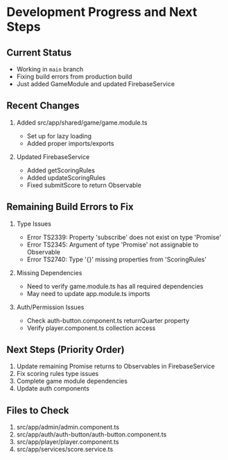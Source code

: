 # Development Progress and Next Steps

## Current Status
- Working in `main` branch
- Fixing build errors from production build
- Just added GameModule and updated FirebaseService

## Recent Changes
1. Added src/app/shared/game/game.module.ts
   - Set up for lazy loading
   - Added proper imports/exports

2. Updated FirebaseService
   - Added getScoringRules
   - Added updateScoringRules
   - Fixed submitScore to return Observable

## Remaining Build Errors to Fix
1. Type Issues
   - Error TS2339: Property 'subscribe' does not exist on type 'Promise<void>'
   - Error TS2345: Argument of type 'Promise<void>' not assignable to Observable
   - Error TS2740: Type '{}' missing properties from 'ScoringRules'

2. Missing Dependencies
   - Need to verify game.module.ts has all required dependencies
   - May need to update app.module.ts imports

3. Auth/Permission Issues
   - Check auth-button.component.ts returnQuarter property
   - Verify player.component.ts collection access

## Next Steps (Priority Order)
1. Update remaining Promise returns to Observables in FirebaseService
2. Fix scoring rules type issues
3. Complete game module dependencies
4. Update auth components

## Files to Check
1. src/app/admin/admin.component.ts
2. src/app/auth/auth-button/auth-button.component.ts
3. src/app/player/player.component.ts
4. src/app/services/score.service.ts